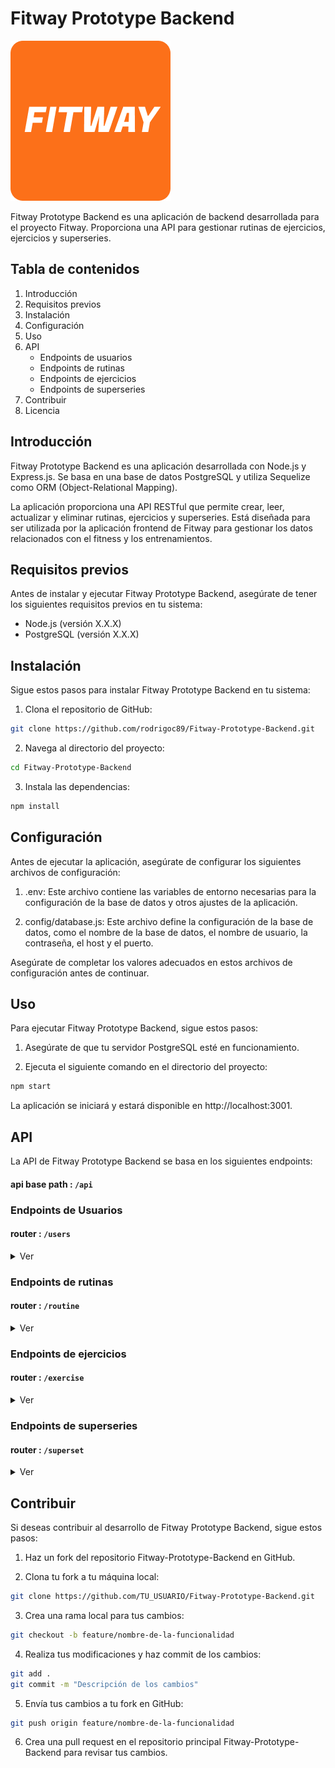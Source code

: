# Fitway Prototype Backend

![A cute kitten](image.png)

Fitway Prototype Backend es una aplicación de backend desarrollada para el proyecto Fitway. Proporciona una API para gestionar rutinas de ejercicios, ejercicios y superseries.

## Tabla de contenidos

1. Introducción
2. Requisitos previos
3. Instalación
4. Configuración
5. Uso
6. API
   - Endpoints de usuarios
   - Endpoints de rutinas
   - Endpoints de ejercicios
   - Endpoints de superseries
7. Contribuir
8. Licencia

## Introducción

Fitway Prototype Backend es una aplicación desarrollada con Node.js y Express.js. Se basa en una base de datos PostgreSQL y utiliza Sequelize como ORM (Object-Relational Mapping).

La aplicación proporciona una API RESTful que permite crear, leer, actualizar y eliminar rutinas, ejercicios y superseries. Está diseñada para ser utilizada por la aplicación frontend de Fitway para gestionar los datos relacionados con el fitness y los entrenamientos.

## Requisitos previos

Antes de instalar y ejecutar Fitway Prototype Backend, asegúrate de tener los siguientes requisitos previos en tu sistema:

- Node.js (versión X.X.X)
- PostgreSQL (versión X.X.X)

## Instalación

Sigue estos pasos para instalar Fitway Prototype Backend en tu sistema:

1. Clona el repositorio de GitHub:

```bash
git clone https://github.com/rodrigoc89/Fitway-Prototype-Backend.git
```

2. Navega al directorio del proyecto:

```bash
cd Fitway-Prototype-Backend
```

3. Instala las dependencias:

```bash
npm install
```

## Configuración

Antes de ejecutar la aplicación, asegúrate de configurar los siguientes archivos de configuración:

1. .env: Este archivo contiene las variables de entorno necesarias para la configuración de la base de datos y otros ajustes de la aplicación.

2. config/database.js: Este archivo define la configuración de la base de datos, como el nombre de la base de datos, el nombre de usuario, la contraseña, el host y el puerto.

Asegúrate de completar los valores adecuados en estos archivos de configuración antes de continuar.

## Uso

Para ejecutar Fitway Prototype Backend, sigue estos pasos:

1. Asegúrate de que tu servidor PostgreSQL esté en funcionamiento.

2. Ejecuta el siguiente comando en el directorio del proyecto:

```bash
npm start
```

La aplicación se iniciará y estará disponible en http://localhost:3001.

## API

La API de Fitway Prototype Backend se basa en los siguientes endpoints:

#### api base path : `/api`

### Endpoints de Usuarios

#### router : `/users`

<details><summary> Ver </summary>

- POST `/users/register`

  ```
  Parámetros de solicitud:
  { name, lastName, birthdate, password, email, country }
  ```

  ```
  Respuesta:
  (token)

  ERROR {message: "There was a problem creating the user"}
  ```

- POST `/users/login`

  ```
  Parámetros de solicitud:
  { email, password }
  ```

  ```
  Respuesta:
  (token)
  {message: "Invalid user"}
  {message: "Invalid password"}

  ERROR {message: "There was a problem login the user"}
  ```

- POST `/users/logout`

- GET `users/`

  ```
  Respuesta:

  [
      {
          "id":
          "name": ""
          "lastName": ""
          "birthdate": ""
          "country": ""
          "email": ""
      }
  ]

  ERROR {message: "There was a problem finding all users"}
  ```

- GET `/users/:userId`

  ```
  Respuesta:

  {
      "id":
      "name": ""
      "lastName": ""
      "birthdate": ""
      "country": ""
      "email": ""
  }

  ERROR {message: "There was a problem finding the user"}
  ```

- GET `/users/data/token`

  ```
  Parámetros de solicitud:
  header authorization: (token)
  ```

  ```
  Respuesta:

  {
      "id":
      "name": ""
      "lastName": ""
      "birthdate": ""
      "country": ""
      "email": ""
  }
  { message: "User not found" }

  ERROR { message: "Invalid token" }
  ```

- GET `/users/routines/:userId`

  ```
  Respuesta:

  [
    {
        "name": "",
        "selectDay": ""
    }
  ]
  { message: "User not found" }

  ERROR {message: "There was a problem finding the user routines"}
  ```

- GET `/users/exercises/:userId`

  ```
  Respuesta:

  [
    {
        "id":
        "name": ""
        "reps": []
        "element": ""
        "rest": ,
        "muscle": ""
        "series":
        "description": ""
        "order":
        "UserId":
    },
  ]

  ERROR {message: "There was a problem finding the user exercises"}
  ```

- GET `/users/superSets/:userId`

  ```
  Respuesta:

  [
    {
        "id":
        "order":
        "rest":
        "UserId":
        "Exercises": []
    },
    {
        "id":
        "order":
        "rest":
        "UserId":
        "Exercises": []
    }
  ]

  ERROR {message: "There was a problem finding the user superset"}
  ```

- ` PATCH /users/editProfile/:id`

  ```
  Parámetros de solicitud:
  { weight }
  ```

  ```
  Respuesta:

  {
      "id":
      "name": ""
      "lastName": ""
      "birthdate": ""
      "country": ""
      "email": ""
      "password": ""
      "salt": ""
  }
  { message: "User not found" }

  ERROR {message: "There was a problem updating the user information"}
  ```

- POST `/users/emailValidate`

  ```
  Parámetros de solicitud:
  { codeShare }
  ```

  ```
  Respuesta:

  {message: "the email already exists"}
  {message: "Email is available for registration."}

  ERROR {message: "There was a problem checking the email"}
  ```

  </details>

### Endpoints de rutinas

#### router : `/routine`

<details><summary> Ver </summary>

- GET `/routine/`

  ```
  Respuesta:

  [
    {
        "id":
        "name": ""
        "selectDay": ""
        "UserId":
    },
    {
        "id":
        "name": ""
        "selectDay": ""
        "UserId":
    }
  ]

  ERROR {message: "There was a problem finding all routines"}
  ```

- GET `/:routineId`

  ```
  Parámetros de solicitud:
  { email }
  ```

  Respuesta:

  {
  "id":
  "name": ""
  "selectDay": ""
  }

  ERROR {message: "There was a problem finding the routine"}

  ```

  ```

- GET `/:codeShare`

  ```
  Parámetros de solicitud:
  { codeShare }
  ```

  Respuesta:

{
"id": 1,
"name": "PIERNA",
"selectDay": "lunes",
"creator": "1",
"public": true,
"codeShare": "c4ca4238",
"Tags": []
}

ERROR {message: "There was a problem finding the routine"}

```

```

- GET `/dataRoutine/:routineId`

  ```
  Respuesta:

  {
    "Exercises": [
        {
            "id":
            "name": ""
            "reps": [],
            "element": ",
            "rest": 5,
            "muscle": ""
            "series":
            "description": ""
            "order":
            "UserId":
            "RoutineExercise": {
                "createdAt": "",
                "updatedAt": "",
                "RoutineId":
                "ExerciseId":
            }
        }
    ],
    "SuperSets": [
        {
            "id":
            "order":
            "UserId":
            "RoutineSuperSet": {
                "createdAt": "",
                "updatedAt": "",
                "RoutineId":
                "SuperSetId":
            },
            "Exercises": [
                {
                    "id":
                    "name": ""
                    "reps": []
                    "element": ""
                    "rest":
                    "muscle": ""
                    "series":
                    "description": ""
                    "order":
                    "UserId":
                    "SuperSetExercise": {
                        "createdAt": ""
                        "updatedAt": ""
                        "SuperSetId":
                        "ExerciseId":
                    }
                }
            ]
        },
     ]
  }


  ERROR {message: "There was a problem finding the routine"}
  ```

- POST `/routine/newRoutine/:userId`

  ```
  Parámetros de solicitud:
  { name, selectDay }
  ```

  ```
  Respuesta:

  {
    "id":
    "name": ""
    "selectDay": ""
    "UserId":
  }

  ERROR { message: "There was a problem creating Routine"}
  ```

- POST `/addRoutine/:userId/:routineId`

  ```
  Parámetros de solicitud:
  { userId, routineId }
  ```

  ```
  Respuesta:

  {
    "id":
    "name": ""
    "selectDay": ""
    "UserId":
  }

  ERROR { message: "There was a problem adding the Routine"}
  ```

- PATCH `/routine/updateRoutine/:routineId`

  ```
  Parámetros de solicitud:
  { name, selectDay, description }
  ```

  ```
  Respuesta:

  {
    "id":
    "name": ""
    "selectDay": ""
    "UserId":
  }
  { message: "routine not found" }

  ERROR {message: "There was a problem updating the routine"}
  ```

- DELETE `/deleteRoutine/:userId/:routineId`

  Parámetros de solicitud:
  { routineId, userId }

  ```
  Respuesta:

  { message: "the routine has been removed" }

  ERROR {message: "There was a problem deleting the routine"}
  ```

- DELETE `/removeExercise/:routineId/:exerciseId`

  ```
  Respuesta:

  { message: "The exercise has been removed from the Routine" }

  ERROR {message: "There was a problem deleting the exercise from the Routine"}
  ```

  </details>

### Endpoints de ejercicios

#### router : `/exercise`

<details><summary> Ver </summary>

- GET `/`

  ```
  Respuesta:

  [
    {
        "id":
        "name": ""
        "reps": []
        "element": ""
        "rest":
        "muscle": ""
        "series":
        "description": ""
        "order":
        "UserId":
    },
    {
        "id":
        "name": ""
        "reps": []
        "element": ""
        "rest":
        "muscle": ""
        "series":
        "description": ""
        "order":
        "UserId":
    },

  ]

  ERROR {message: "There was a problem finding all exercises"}
  ```

- GET `/:ExerciseId`

  ```
  Respuesta:

  {
    "id":
    "name": ""
    "reps": []
    "element": ""
    "rest":
    "muscle": ""
    "series":
    "description": ""
    "order":
    "UserId":
  }

  ERROR {"There was a problem finding the exercise"}
  ```

- POST `/newExercise/:userId/:routineId/:supersetId?`

  ```
  Parámetros de solicitud:
  {
        name,
        reps,
        element,
        rest,
        muscle,
        series,
        description,
        order,
        muscleImg,
        elementImg,
  }
  ```

  ```
  Respuesta:

  {
    "id": 5
    "name": ""
    "reps": []
    "element": ""
    "rest":
    "muscle": ""
    "series":
    "description": ""
    "muscleImg":
    "elementImg":
    "order":
    "UserId":
  }

  ERROR {message: "There was a problem creating the Exercise"}
  ```

- POST `/addExercise/:exerciseId/:routineId/:supersetId?`

  ```
  Parámetros de solicitud:
  { exerciseId, routineId, supersetId }
  ```

  ```
  Respuesta:

  {
    "id":
    "name": ""
    "reps": []
    "element": ""
    "rest":
    "muscle": ""
    "series":
    "description": ""
    "order":
    "UserId":
  }
  {message: "exercise not found"}

  ERROR {message: "There was a problem adding the Exercise"}
  ```

- PATCH `/editExercise/:exerciseId`

  ```
  Parámetros de solicitud:
  { name, reps, element, rest, muscle, series, description }
  ```

  ```
  Respuesta:

  {
    "id":
    "name": ""
    "reps": []
    "element": ""
    "rest":
    "muscle": ""
    "series":
    "description": ""
    "order":
    "UserId":
  }
  { message: "exercise not found" }

  ERROR {message: "There was a problem updating the Exercise"}
  ```

- DELETE `/exercise/deleteExercise/:exerciseId`

  ```
  Respuesta:

  { message: "the exercise has been removed" }

  ERROR {message: "There was a problem deleting the Exercise"}
  ```

  </details>

### Endpoints de superseries

#### router : `/superset`

<details><summary> Ver </summary>

- GET `/`

  ```
  Respuesta:

  [
    {
        "id":
        "order":
        "rest":
        "UserId":
    },
    {
        "id":
        "order":
        "rest":
        "UserId":
    }
  ]

  ERROR {message: "There was a problem finding all superSets"}
  ```

- GET `/:supersetId`

  ```
  Respuesta:

  {
    "id":
    "order":
    "UserId":
  }

  ERROR {message: "There was a problem finding the superset"}
  ```

- GET `/getExercises/:supersetId`

  ```
  Respuesta:

  {
        "id":
        "order":
        "rest":
        "UserId":
        "Exercises":
        [
          {
            "id":
            "name": ""
            "reps": []
            "element": ""
            "rest":
            "muscle": ""
            "series":
            "description": ""
            "order":
            "UserId":
          }
        ]
    },
    {
        "id":
        "order":
        "rest":
        "UserId":
        "Exercises":
        [
          {
            "id":
            "name": ""
            "reps": []
            "element": ""
            "rest":
            "muscle": ""
            "series":
            "description": ""
            "order":
            "UserId":
          }
        ]
    },

  ERROR {message: "There was a problem finding exercises into the super set"}
  ```

- POST `/newSuperSet/:userId/:routineId"`

  ```
  Parámetros de solicitud:
  { quantity, order }
  ```

  ```
  Respuesta:

  {
    "id":
    "UserId":
    "order":
    "quantity":
  }

  ERROR {message: "There was a problem creating superset"}
  ```

- POST `/addSuperSet/:superSetId/:routineId`

  ```
  Respuesta:

  {
    "id":
    "UserId":
    "order":
    "quantity":
  }

  ERROR {message: "There was a problem creating superset"}
  ```

- DELETE `/removeExercise/:routineId/:superSetId/:exerciseId`

  ```
  Respuesta:

  { message: "The exercise has been removed from the super set" }

  ERROR {message: "TThere was a problem removing the exercise of the super set"}
  ```

- DELETE `/deleteSuperset/:routineId/:supersetId`

  ```
  Respuesta:

  { message: "the superset has been removed" }

  ERROR {message: "There was a problem deleting the superset"}
  ```

  </details>

## Contribuir

Si deseas contribuir al desarrollo de Fitway Prototype Backend, sigue estos pasos:

1. Haz un fork del repositorio Fitway-Prototype-Backend en GitHub.

2. Clona tu fork a tu máquina local:

```bash
git clone https://github.com/TU_USUARIO/Fitway-Prototype-Backend.git
```

3. Crea una rama local para tus cambios:

```bash
git checkout -b feature/nombre-de-la-funcionalidad
```

4. Realiza tus modificaciones y haz commit de los cambios:

```bash
git add .
git commit -m "Descripción de los cambios"
```

5. Envía tus cambios a tu fork en GitHub:

```bash
git push origin feature/nombre-de-la-funcionalidad
```

6. Crea una pull request en el repositorio principal Fitway-Prototype-Backend para revisar tus cambios.
